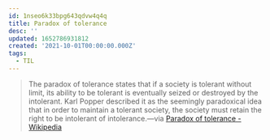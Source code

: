 ```yaml
---
id: 1nseo6k33bpg643qdvw4q4q
title: Paradox of tolerance
desc: ''
updated: 1652786931812
created: '2021-10-01T00:00:00.000Z'
tags:
  - TIL
---
```


> The paradox of tolerance states that if a society is tolerant without limit, its ability to be tolerant is eventually seized or destroyed by the intolerant. Karl Popper described it as the seemingly paradoxical idea that in order to maintain a tolerant society, the society must retain the right to be intolerant of intolerance.—via [Paradox of tolerance - Wikipedia](https://en.wikipedia.org/wiki/Paradox_of_tolerance)
